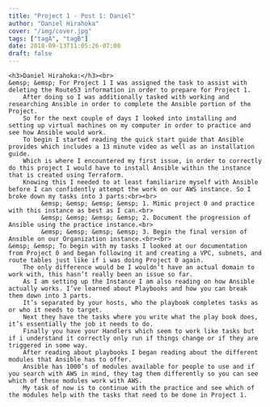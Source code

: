 ```yaml
---
title: "Project 1 - Post 1: Daniel"
author: "Daniel Hirahoka"
cover: "/img/cover.jpg"
tags: ["tagA", "tagB"]
date: 2018-09-13T11:05:26-07:00
draft: false
---
```

	<h3>Daniel Hirahoka:</h3><br>
	&emsp; &emsp; For Project 1 I was assigned the task to assist with deleting the Route53 information in order to prepare for Project 1. 
		After doing so I was additionally tasked with working and researching Ansible in order to complete the Ansible portion of the Project. 
		So for the next couple of days I looked into installing and setting up virtual machines on my computer in order to practice and see how Ansible would work.
		To begin I started reading the quick start guide that Ansible provides which includes a 13 minute video as well as an installation guide. 
		Which is where I encountered my first issue, in order to correctly do this project I would have to install Ansible within the instance that is created using Terraform.
		Knowing this I needed to at least familiarize myself with Ansible before I can confidently attempt the work on our AWS instance. So I broke down my tasks into 3 parts:<br><br>
			 &emsp; &emsp; &emsp; &emsp; 1. Mimic project 0 and practice with this instance as best as I can.<br>
			 &emsp; &emsp; &emsp; &emsp; 2. Document the progression of Ansible using the practice instance.<br>
			 &emsp; &emsp; &emsp; &emsp; 3. Begin the final version of Ansible on our Organization instance.<br><br>
	&emsp; &emsp; To begin with my tasks I looked at our documentation from Project 0 and began following it and creating a VPC, subnets, and route tables just like if i was doing Project 0 again. 
		The only difference would be I wouldn’t have an actual domain to work with, this hasn’t really been an issue so far. 
		As I am setting up the Instance I am also reading on how Ansible actually works. I’ve learned about Playbooks and how you can break them down into 3 parts.
		It’s separated by your hosts, who the playbook completes tasks as or who it needs to target. 
		Next they have the tasks where you write what the play book does, it’s essentially the job it needs to do. 
		Finally you have your Handlers which seem to work like tasks but if i understand it correctly only run if things change or if they are triggered in some way.
		After reading about playbooks I began reading about the different modules that Ansible has to offer.
		Ansible has 1000’s of modules available for people to use and if you search with AWS in mind, they tag them differently so you can see which of these modules work with AWS.
		My task of now is to continue with the practice and see which of the modules help with the tasks that need to be done in Project 1.
